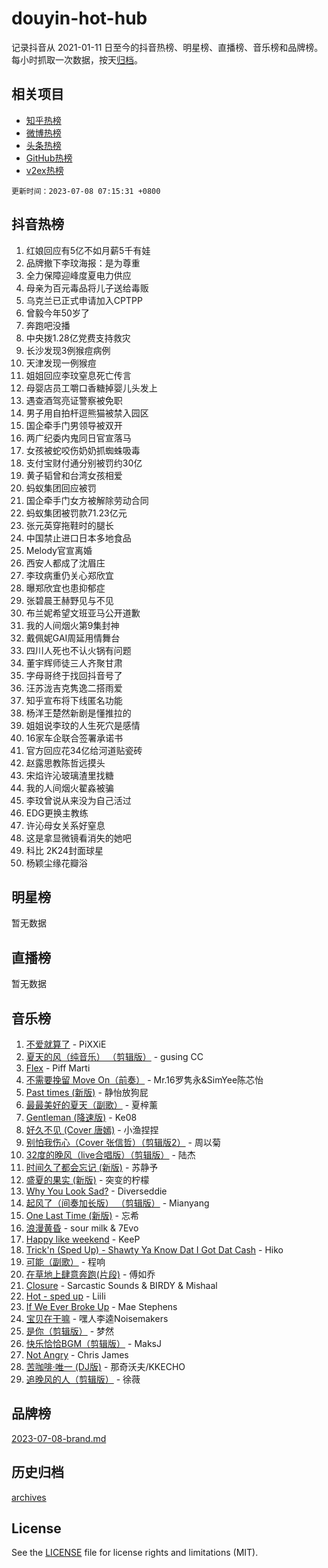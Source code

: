 # douyin-hot-hub

记录抖音从 2021-01-11 日至今的抖音热榜、明星榜、直播榜、音乐榜和品牌榜。每小时抓取一次数据，按天[归档](archives)。

## 相关项目

- [知乎热榜](https://github.com/lonnyzhang423/zhihu-hot-hub)
- [微博热榜](https://github.com/lonnyzhang423/weibo-hot-hub)
- [头条热榜](https://github.com/lonnyzhang423/toutiao-hot-hub)
- [GitHub热榜](https://github.com/lonnyzhang423/github-hot-hub)
- [v2ex热榜](https://github.com/lonnyzhang423/v2ex-hot-hub)


`更新时间：2023-07-08 07:15:31 +0800`

## 抖音热榜

1. 红娘回应有5亿不如月薪5千有娃
1. 品牌撤下李玟海报：是为尊重
1. 全力保障迎峰度夏电力供应
1. 母亲为百元毒品将儿子送给毒贩
1. 乌克兰已正式申请加入CPTPP
1. 曾毅今年50岁了
1. 奔跑吧没播
1. 中央拨1.28亿党费支持救灾
1. 长沙发现3例猴痘病例
1. 天津发现一例猴痘
1. 姐姐回应李玟窒息死亡传言
1. 母婴店员工嚼口香糖掉婴儿头发上
1. 遇查酒驾亮证警察被免职
1. 男子用自拍杆逗熊猫被禁入园区
1. 国企牵手门男领导被双开
1. 两广纪委内鬼同日官宣落马
1. 女孩被蛇咬伤奶奶抓蜘蛛吸毒
1. 支付宝财付通分别被罚约30亿
1. 黄子韬曾和台湾女孩相爱
1. 蚂蚁集团回应被罚
1. 国企牵手门女方被解除劳动合同
1. 蚂蚁集团被罚款71.23亿元
1. 张元英穿拖鞋时的腿长
1. 中国禁止进口日本多地食品
1. Melody官宣离婚
1. 西安人都成了沈眉庄
1. 李玟病重仍关心郑欣宜
1. 曝郑欣宜也患抑郁症
1. 张碧晨王赫野见与不见
1. 布兰妮希望文班亚马公开道歉
1. 我的人间烟火第9集封神
1. 戴佩妮GAI周延用情舞台
1. 四川人死也不认火锅有问题
1. 董宇辉师徒三人齐聚甘肃
1. 字母哥终于找回抖音号了
1. 汪苏泷吉克隽逸二搭雨爱
1. 知乎宣布将下线匿名功能
1. 杨洋王楚然新剧是懂推拉的
1. 姐姐说李玟的人生死穴是感情
1. 16家车企联合签署承诺书
1. 官方回应花34亿给河道贴瓷砖
1. 赵露思教陈哲远摸头
1. 宋焰许沁玻璃渣里找糖
1. 我的人间烟火翟淼被骗
1. 李玟曾说从来没为自己活过
1. EDG更换主教练
1. 许沁母女关系好窒息
1. 这是拿显微镜看消失的她吧
1. 科比 2K24封面球星
1. 杨颖尘缘花瓣浴

## 明星榜

暂无数据

## 直播榜

暂无数据

## 音乐榜

1. [不爱就算了](https://sf3-cdn-tos.douyinstatic.com/obj/tos-cn-ve-2774/oMsFyA3EBDiUgOWxcdofhRnrIAWth1ab8wzqWo) - PiXXiE
1. [夏天的风（纯音乐） （剪辑版）](https://sf6-cdn-tos.douyinstatic.com/obj/tos-cn-ve-2774/oUzLjBZZFQAoNRmGokEeD5zfQCObp6UeFAnTa6) - gusing CC
1. [Flex](https://sf3-cdn-tos.douyinstatic.com/obj/tos-cn-ve-2774/fdd81ae057724bbe9f599a36af513da8) - Piff Marti
1. [不需要挽留 Move On（前奏）](https://sf3-cdn-tos.douyinstatic.com/obj/tos-cn-ve-2774/ooCBhgCCkF4nExzQL9WZSUbitfA8IsDkgQIYhe) - Mr.16罗隽永&SimYee陈芯怡
1. [Past times (新版)](https://sf3-cdn-tos.douyinstatic.com/obj/tos-cn-ve-2774/oA1tEf2QB7ms4zF9MAmACHVrGBhWVyaowOAoIh) - 静怡放狗屁
1. [最最美好的夏天（副歌）](https://sf6-cdn-tos.douyinstatic.com/obj/tos-cn-ve-2774/o4FMghDLZkPIkCutdrsXlbTHcaZztBfeCp9AFS) - 夏梓薰
1. [Gentleman (降速版)](https://sf3-cdn-tos.douyinstatic.com/obj/tos-cn-ve-2774/oMWE2oIwotBfzhBNi7sKEVt5StzxAAlMcO5yFo) - Ke08
1. [好久不见 (Cover 唐嫣)](https://sf6-cdn-tos.douyinstatic.com/obj/tos-cn-ve-2774/ogDxPCzahBFboQn4VGlAFMVqaC8OyTfnheNheN) - 小渔捏捏
1. [别怕我伤心（Cover 张信哲）（剪辑版2）](https://sf6-cdn-tos.douyinstatic.com/obj/tos-cn-ve-2774/71ecedffda8d4ab8877b98224f3a82a9) - 周以菊
1. [32度的晚风（live合唱版）（剪辑版）](https://sf3-cdn-tos.douyinstatic.com/obj/tos-cn-ve-2774/oQUADoyMRFyzcAUVQEhAKNh7fWBsmESGrkDB3I) - 陆杰
1. [时间久了都会忘记 (新版)](https://sf6-cdn-tos.douyinstatic.com/obj/tos-cn-ve-2774/ogHmjogDDAI4q1wkCWOMZOYePb2YhwtQBnfBgF) - 苏静予
1. [盛夏的果实 (新版)](https://sf6-cdn-tos.douyinstatic.com/obj/tos-cn-ve-2774/oAokWeBZQnk2qgtiPglKCbONQb39F6BDgaYeDW) - 突变的柠檬
1. [Why You Look Sad?](https://sf6-cdn-tos.douyinstatic.com/obj/tos-cn-ve-2774/9a2ee7c4e7f645a2b373dcd6d6fe5c04) - Diverseddie
1. [起风了（间奏加长版） （剪辑版）](https://sf6-cdn-tos.douyinstatic.com/obj/tos-cn-ve-2774/8a927fdf26bc49e0ada58e80d57cf030) - Mianyang
1. [One Last Time (新版)](https://sf6-cdn-tos.douyinstatic.com/obj/tos-cn-ve-2774/owb0Ab5CBdBDhygXHZneQjoOwQqyqrZZK8KtfC) - 忘希
1. [浪漫黄昏](https://sf3-cdn-tos.douyinstatic.com/obj/tos-cn-ve-2774/a2e4e0b8cf8b4cc0a6bfed7cd21bd5a0) - sour milk & 7Evo
1. [Happy like weekend](https://sf6-cdn-tos.douyinstatic.com/obj/tos-cn-ve-2774/o0OfAnfYcF4hwK8mwGGQx597Wf1QAOb9KehnDk) - KeeP
1. [Trick'n (Sped Up) - Shawty Ya Know Dat I Got Dat Cash](https://sf6-cdn-tos.douyinstatic.com/obj/tos-cn-ve-2774/oorYAQjof6H8XKXXAcYeVgdEeyfKrbMrVKeMvY) - Hiko
1. [可能（副歌）](https://sf6-cdn-tos.douyinstatic.com/obj/tos-cn-ve-2774/cde1731888894259b333569393c2fb51) - 程响
1. [在草地上肆意奔跑(片段)](https://sf3-cdn-tos.douyinstatic.com/obj/tos-cn-ve-2774/8831d494742f45dabdfa8adb8b817259) - 傅如乔
1. [Closure](https://sf6-cdn-tos.douyinstatic.com/obj/tos-cn-ve-2774/84f7422b29f94b78a5f3b0386275db35) - Sarcastic Sounds & BIRDY & Mishaal
1. [Hot - sped up](https://sf6-cdn-tos.douyinstatic.com/obj/tos-cn-ve-2774/oY5GA4tzoICWsYxWdyUKW0wulAyBzhWbfKtIUw) - Liili
1. [If We Ever Broke Up](https://sf6-cdn-tos.douyinstatic.com/obj/tos-cn-ve-2774/o8onj5HDk0ImtBmO0URBfeyCDXQJMYkQ1gb8Zy) - Mae Stephens
1. [宝贝在干嘛](https://sf3-cdn-tos.douyinstatic.com/obj/tos-cn-ve-2774/okW4hBCfJI5B2ZEgTCtikhMW7IafzNrBQIYkpJ) - 嘿人李逵Noisemakers
1. [是你（剪辑版）](https://sf6-cdn-tos.douyinstatic.com/obj/tos-cn-ve-2774/46019dae783c4c969944217fe1cfafc4) - 梦然
1. [快乐恰恰BGM（剪辑版）](https://sf3-cdn-tos.douyinstatic.com/obj/tos-cn-ve-2774/ok3PUVPVnoel4ltJCf8RCaZSEBbrjXAQDpgotp) - MaksJ
1. [Not Angry](https://sf6-cdn-tos.douyinstatic.com/obj/tos-cn-ve-2774/651f30a826dc43cbb6becf6b048f9541) - Chris James
1. [苦咖啡·唯一 (DJ版)](https://sf6-cdn-tos.douyinstatic.com/obj/tos-cn-ve-2774/oohZWXUzNXlh9bzpBgNUfJCQHGILwWgDBaejQt) - 那奇沃夫/KKECHO
1. [追晚风的人（剪辑版）](https://sf3-cdn-tos.douyinstatic.com/obj/tos-cn-ve-2774/560835060af84ac29cd5c12e2a98f7eb) - 徐薇

## 品牌榜

[2023-07-08-brand.md](archives/2023-07-08-brand.md)

## 历史归档

[archives](archives)

## License

See the [LICENSE](LICENSE) file for license rights and limitations (MIT).
